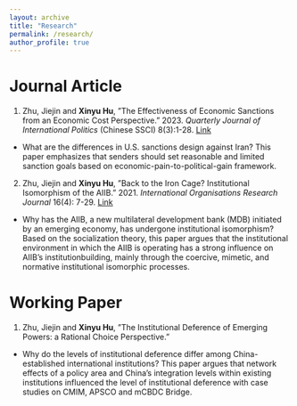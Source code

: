 ```yaml
---
layout: archive
title: "Research"
permalink: /research/
author_profile: true
---
```

# Journal Article
1. Zhu, Jiejin and **Xinyu Hu**, ”The Effectiveness of Economic Sanctions from an Economic Cost Perspective.” 2023. _Quarterly Journal of International Politics_ (Chinese SSCI) 8(3):1-28. [Link](https://kns.cnki.net/kcms2/article/abstract?v=v0gKrRoz1Uc-j9oSBpDl_nsInltpSRM9s2sk2cTH3P6pXO1O20JmKpw6ZiQG6LmSDQpf8iK4_OoEfaB_IqEKuTD4-jjTWYcJBGnXWiT06YKeeiuZmlWq56OTJYB7rDD-hdvlYa4a5vs=&uniplatform=NZKPT&flag=copy)
  * What are the differences in U.S. sanctions design against Iran? This paper emphasizes that senders should set reasonable and limited sanction goals based on economic-pain-to-political-gain framework.

2. Zhu, Jiejin and **Xinyu Hu**, ”Back to the Iron Cage? Institutional Isomorphism of the AIIB.” 2021. _International Organisations Research Journal_ 16(4): 7-29. [Link](https://iorj.hse.ru/data/2022/03/28/1798707059/1%20Zhu%204-19.pdf)

  * Why has the AIIB, a new multilateral development bank (MDB) initiated by an emerging economy, has undergone institutional isomorphism? Based on the socialization theory, this paper argues that the institutional environment in which the AIIB is operating has a strong influence on AIIBʼs institutionbuilding, mainly through the coercive, mimetic, and normative institutional isomorphic processes.

# Working Paper
1. Zhu, Jiejin and **Xinyu Hu**, ”The Institutional Deference of Emerging Powers: a Rational Choice Perspective.”
  * Why do the levels of institutional deference differ among China-established international institutions? This paper argues that network effects of a policy area and China’s integration levels within existing institutions influenced the level of institutional deference with case studies on CMIM, APSCO and mCBDC Bridge.
